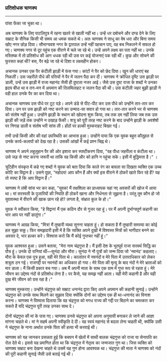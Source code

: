 ### प्रतिशोधक चाणक्य

---

पांसा फेंका जा चुका था।

अब चाणक्य के लिए पाटलिपुत्र में रहना खतरे से खाली नहीं था। उन्हें धर दबोचने और दण्ड देने के लिए सम्राट के सैनिक किसी भी समय आ धमक सकते थे। अतः चाणक्य ने साधू का वेष धरा और बिना समय खोए नगर छोड़ दिया। सौभाग्यवश नगर के द्वारपाल उन्हें नहीं पहचान पाए, वह बच निकलने में सफल हो गए। चाणक्य नगर से दूर पहुंच एक वीराने में चले जा रहे थे। उन्हें अपने लक्ष्य का पता नहीं था। उनके मस्तिष्क में तो प्रतिशोध की आग धधक रही थी उस पर कई योजनाएं पक रही थीं। कुछ और सोचने की फुरसत कहां थी? बस, पैर बढ़े जा रहे थे दिशा व लक्ष्यहीन होकर।

अचानक उनका एक पैर कंटीली झाड़ी में फंस गया। कांटों ने पैर को छेद दिया। खून की धाराएं बह निकलीं। उस जहरीले पौधे की पत्तियों ने पैर में जलन पैदा कर दी। चाणक्य ने क्रोधित दृष्टि उस झाड़ी पर डाली, उन्हें उस झाड़ी में राजा महानंद जैसी ही दुष्टता नजर आई। जैसे उस दुष्ट राजा के शब्दों ने उनका हृदय बींधा था व तन-मन में अपमान की तिलमिलाहट व जलन पैदा की थी। उस कंटीली जहर बुझी झाड़ी ने वही हाल उनके पैर का कर दिया था।

अचानक चाणक्य उस पौधे पर टूट पड़े। अपने डंडे से पीट-पीट कर उस पौधे को उन्होंने तार-तार कर दिया। उन पर उस झाड़ी को नष्ट करने का उन्माद-सा सवार हो गया था। तार-तार करने भर से चाणक्य को संतोष नहीं हुआ। उन्होंने झाड़ी के स्थान को खोदना शुरू किया, तब तक दम नहीं लिया जब तक उस झाड़ी की जड़ें तक उन्होंने न उखाड़ फेंकी। शत्रु को पूरी तरह नष्ट करने के बाद उन्होंने झाड़ी के अवशेषों पर निगाह डाली व संतोष भरी सांस ली। होंठों पर हल्की मुस्कराहट बिखर गई।

तभी उन्हें किसी और की वहां उपस्थिति का आभास हुआ। उन्होंने पाया कि एक युवक बहुत कौतूहल से उनके कार्य-कलापों को देख रहा है। उसकी आंखों में कई प्रश्न चिह्न थे।

चाणक्य ने अपने लहूलुहान पैर की ओर इशारा कर स्पष्टीकरण दिया, "वह पौधा जहरीला व कंटीला था। उसे जड़ से नष्ट करना जरूरी था ताकि वह किसी और को हानि न पहुंचा सके। इसी में बुद्धिमत्ता है।" ।

त्रुटिहीन संस्कृत में कहे गए शब्दों ने युवक को बता दिया कि काले रंग का बावला सा दिखता व्यक्ति एक उच्च कोटि का विद्वान है। उसने पूछा, "महोदय! आप कौन हैं और क्यों इस वीराने में ठोकरें खाते फिर रहे हैं? यह तो स्पष्ट है कि आप विद्वान हैं।"

चाणक्य ने लंबी सांस भर कर कहा, "युवक! मैं तक्षशिला का प्राध्यापक यहां नए अवसरों की खोज में आया था। मां सरस्वती के पुजारियों की नियति ही ठोकरें खाना और निर्धनता से जूझना है। परंतु तुम कौन हो जो युवावस्था में वीराने की खाक छान रहे हो? लगता है, संभ्रात कुल के हो।"

युवक ने स्वीकार किया, "हे विद्वान! मैं एक कठिन दौर से गुजर रहा हूं। पर मैं अपनी दुर्भाग्यपूर्ण कहानी का भार आप पर नहीं डालूंगा।"

चाणक्य ने आग्रह किया, "मित्र! मैं तुम्हारी व्यथा सुनना चाहता हूं। हो सकता है मैं तुम्हारी समस्या का कोई हल सुझा सकू। फिर समझदारी इसी में है कि व्यक्ति अपने दुखों में विश्वस्त मित्रों को भागीदार बनने का अवसर दे, भार हल्का करे। विश्वास करो कि मैं कोई गुप्तचर नहीं हूं।"

युवक आश्वस्त हुआ। उसने बताया, "मेरा नाम चंद्रगुप्त है। मैं इसी देश के भूतपूर्व राजा सरवर्थ सिद्धि का पौत्र हूं। उनके दो रानियां थीं—सुनंदा और मौरा। सुनंदा ने नौ पुत्रों को जन्म दिया जो 'नवनंद' कहलाए। मौरा के केवल एक पुत्र हुआ, वही मेरे पिता थे। कालांतर में नवनंदों व मेरे पिता में उत्तराधिकार को लेकर शत्रुता ठन गई। राजगद्दी पर नवनंदों का अधिकार हो गया। मेरे पिता की मृत्यु के बाद नंदों ने मेरे भ्राताओं को मार डाला। मैं किसी प्रकार बच गया। अब मैं अपनी माता के साथ एक ग्राम में गुप्त रूप से रहता हूं। मेरे जीवन का उद्देश्य नंदों से प्रतिशोध लेना है। पर कैसे, यह समझ नहीं आता। यही मेरी कहानी है और यही दुख मेरे जीवन को ग्रस रहा है।"

चाणक्य मुस्कराए। उन्होंने चंद्रगुप्त को सम्राट धनानंद द्वारा किए अपने अपमान की कहानी सुनाई। उन्होंने चंद्रगुप्त को उनके साथ मिलने का सुझाव दिया क्योंकि दोनों का उद्देश्य एक ही था-धनानंद का विनाश करना। चाणक्य ने विश्वास दिलाया कि वह चंद्रगुप्त को मगध राज्य की गद्दी पर बिठाने का चमत्कार कर सकते हैं यदि चंद्रगुप्त पूरी तरह उनका साथ दे।

दोनों चंद्रगुप्त की मां के पास गए। चाणक्य उनसे चंद्रगुप्त को अपना अनुयायी बनाकर ले जाने की आज्ञा मांगना चाहते थे। मां ने सहर्ष अपनी स्वीकृति दे दी। वह स्वयं महानंद से बदला लेना चाहती थी, क्योंकि उसी ने चंद्रगुप्त के नाना अर्थात उनके पिता की हत्या भी करवाई थी।

चाणक्य को यह जानकर प्रसन्नता हुई कि बचपन में खेलों में साथी बालक चंद्रगुप्त को राजा या सेनापति का रोल देते थे। इससे यह प्रमाणित होता था कि चंद्रगुप्त में नेतृत्व का जन्मजात गुण था। जिस व्यक्ति को चाणक्य सम्राट बना देखना चाहते थे उसमें यह गुण होना आवश्यक था। चंद्रगुप्त की माता ने चाणक्य को नंदों की पूरी कहानी सुनाई जैसी उसे बताई गई थी। 